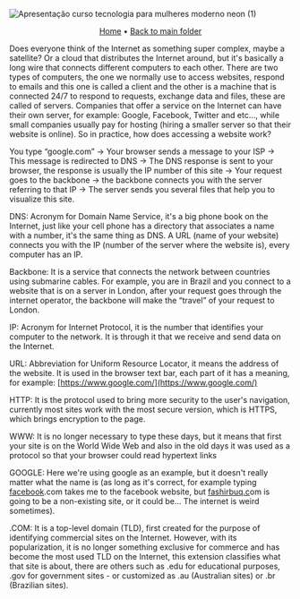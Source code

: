 ![Apresentação curso tecnologia para mulheres moderno neon (1)](https://user-images.githubusercontent.com/108016103/182036068-96ee04e9-1bf9-4288-b43b-321061057309.png)
<p align="center">
 <a href="#topics-guide">Home</a> •
 <a href="#syllabus">Back to main folder</a>
</p>
Does everyone think of the Internet as something super complex, maybe a satellite? Or a cloud that distributes the Internet around, but it's basically a long wire that connects different computers to each other. There are two types of computers, the one we normally use to access websites, respond to emails and this one is called a client and the other is a machine that is connected 24/7 to respond to requests, exchange data and files, these are called of servers. Companies that offer a service on the Internet can have their own server, for example: Google, Facebook, Twitter and etc…, while small companies usually pay for hosting (hiring a smaller server so that their website is online). So in practice, how does accessing a website work?

You type “google.com” → Your browser sends a message to your ISP → This message is redirected to DNS → The DNS response is sent to your browser, the response is usually the IP number of this site → Your request goes to the backbone → the backbone connects you with the server referring to that IP → The server sends you several files that help you to visualize this site.

DNS: Acronym for Domain Name Service, it's a big phone book on the Internet, just like your cell phone has a directory that associates a name with a number, it's the same thing as DNS. A URL (name of your website) connects you with the IP (number of the server where the website is), every computer has an IP.

Backbone: It is a service that connects the network between countries using submarine cables. For example, you are in Brazil and you connect to a website that is on a server in London, after your request goes through the internet operator, the backbone will make the “travel” of your request to London.

IP: Acronym for Internet Protocol, it is the number that identifies your computer to the network. It is through it that we receive and send data on the Internet.

URL: Abbreviation for Uniform Resource Locator, it means the address of the website. It is used in the browser text bar, each part of it has a meaning, for example: [https://www.google.com/](https://www.google.com/)

HTTP: It is the protocol used to bring more security to the user's navigation, currently most sites work with the most secure version, which is HTTPS, which brings encryption to the page.

WWW: It is no longer necessary to type these days, but it means that first your site is on the World Wide Web and also in the old days it was used as a protocol so that your browser could read hypertext links

GOOGLE: Here we're using google as an example, but it doesn't really matter what the name is (as long as it's correct, for example typing [facebook](http://facebook.co).com takes me to the facebook website, but [fashirbuq.c](http://fashirbuq.cm)om is going to be a non-existing site, or it could be… The internet is weird sometimes).

.COM: It is a top-level domain (TLD), first created for the purpose of identifying commercial sites on the Internet. However, with its popularization, it is no longer something exclusive for commerce and has become the most used TLD on the Internet, this extension classifies what that site is about, there are others such as .edu for educational purposes, .gov for government sites - or customized as .au (Australian sites) or .br (Brazilian sites).
